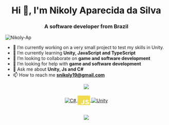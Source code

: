 
<h1 align="center">Hi 👋, I'm Nikoly Aparecida da Silva </h1>
<h3 align="center">A software developer from Brazil</h3>
<p align="left"> <img src="https://komarev.com/ghpvc/?username=Nikoly-Ap&label=Profile%20views&color=0e75b6&style=flat" alt="Nikoly-Ap" /> </p>


- 🔭 I’m currently working on a very small project to test my skills in Unity.
- 🌱 I’m currently learning **Unity, JavaScript and TypeScript**
- 👯 I’m looking to collaborate on **game and software development**
- 🤝 I’m looking for help with **game and software development**
- 💬 Ask me about **Unity, Js and C#**
- 📫 How to reach me **snikoly19@gmail.com**
<div align="center">


<div align="center">
  <a href="https://github.com/Nikoly-Ap">
  <img height="180em" src="https://https://github-readme-stats.vercel.app/api?username=Nikoly-Ap&show_icons=true&theme=radical"
  <img height="180em" src="https://github-readme-stats.vercel.app/api?username=Nikoly-Ap&show_icons=true&theme=radical"
    </div>

<div style="display: inline_block"><br>
  <img align="center" alt="C#" height="30" width="40" src="https://cdn.jsdelivr.net/gh/devicons/devicon@latest/icons/csharp/csharp-original.svg" />
  <img align="center" alt="Js" height="30" width="40" src="https://raw.githubusercontent.com/devicons/devicon/master/icons/javascript/javascript-plain.svg">
  <img align="center" alt="Unity" height="30" width="40" src="https://cdn.jsdelivr.net/gh/devicons/devicon@latest/icons/unity/unity-original.svg">
  
  </div>
  
  ##
  
<div> 
  <a href="https://www.linkedin.com/in/nikoly-silva/" target="_blank"><img src="https://img.shields.io/badge/-LinkedIn-%230077B5?style=for-the-badge&logo=linkedin&logoColor=white" target="_blank"></a> 
  
</div>


